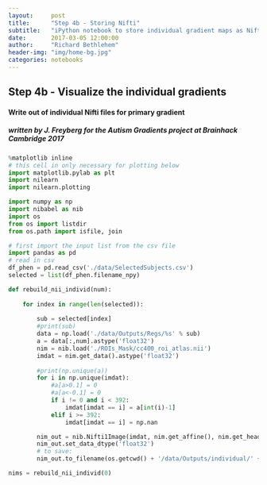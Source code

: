 ```yaml
---
layout:     post
title:      "Step 4b - Storing Nifti"
subtitle:   "iPython notebook to store individual gradient maps as Nifti"
date:       2017-03-05 12:00:00
author:     "Richard Bethlehem"
header-img: "img/home-bg.jpg"
categories: notebooks
---
```


## Step 4b - Visualize the individual gradients

#### Write out of individual Nifti files for primary gradient

#####  written by J. Freyberg  for the Autism Gradients project at Brainhack Cambridge 2017


```python
%matplotlib inline
# this cell in only necessary for plotting below
import matplotlib.pylab as plt 
import nilearn 
import nilearn.plotting 

import numpy as np
import nibabel as nib
import os
from os import listdir
from os.path import isfile, join
```


```python
# first import the input list from the csv file
import pandas as pd
# read in csv
df_phen = pd.read_csv('./data/SelectedSubjects.csv')
selected = list(df_phen.filename_npy)
```


```python
def rebuild_nii_individ(num):
    
    for index in range(len(selected)):
        
        sub = selected[index]
        #print(sub)
        data = np.load('./data/Outputs/Regs/%s' % sub)
        a = data[:,num].astype('float32')
        nim = nib.load('./ROIs_Mask/cc400_roi_atlas.nii')
        imdat = nim.get_data().astype('float32')
        
        #print(np.unique(a))
        for i in np.unique(imdat):
            #a[a>0.1] = 0
            #a[a<-0.1] = 0
            if i != 0 and i < 392:
                imdat[imdat == i] = a[int(i)-1]
            elif i >= 392:
                imdat[imdat == i] = np.nan

        nim_out = nib.Nifti1Image(imdat, nim.get_affine(), nim.get_header())
        nim_out.set_data_dtype('float32')
        # to save:
        nim_out.to_filename(os.getcwd() + '/data/Outputs/individual/' + 'res' + sub + str(num) + '.nii')
```


```python
nims = rebuild_nii_individ(0)
```


```python

```
